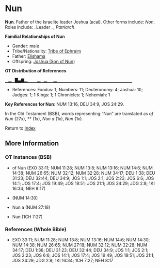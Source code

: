 # Nun
**Nun**. 
Father of the Israelite leader Joshua (acai). 
Other forms include: 
*Non*. 
Roles include: 
_Leader _, _Patriarch_. 




**Familial Relationships of Nun**


* Gender: male
* Tribe/Nationality: [Tribe of Ephraim](../../../groups/md/acai/Ephraim.md)
* Father: [Elishama](Elishama.md)
* Offspring: [Joshua (Son of Nun)](Joshua.2.md)


**OT Distribution of References**

▁▂▁█▄▇▂▁▁▁▂▁▂▁▁▂▁▁▁▁▁▁▁▁▁▁▁▁▁▁▁▁▁▁▁▁▁▁▁
* References: Exodus: 1; Numbers: 11; Deuteronomy: 4; Joshua: 10; Judges: 1; 1 Kings: 1; 1 Chronicles: 1; Nehemiah: 1



**Key References for Nun**: 
NUM 13:16, DEU 34:9, JOS 24:29. 


In the Old Testament (BSB), words representing “Nun” are translated as 
*of Nun* (27x), ** (1x), *Nun a* (1x), *Nun* (1x). 




Return to [Index](00-Index.md)

## More Information

### OT Instances (BSB)

* of Nun (EXO 33:11; NUM 11:28; NUM 13:8; NUM 13:16; NUM 14:6; NUM 14:38; NUM 26:65; NUM 32:12; NUM 32:28; NUM 34:17; DEU 1:38; DEU 31:23; DEU 32:44; DEU 34:9; JOS 1:1; JOS 2:1; JOS 2:23; JOS 6:6; JOS 14:1; JOS 17:4; JOS 19:49; JOS 19:51; JOS 21:1; JOS 24:29; JDG 2:8; 1KI 16:34; NEH 8:17)

*  (NUM 14:30)

* Nun a (NUM 27:18)

* Nun (1CH 7:27)



### References (Whole Bible)

* EXO 33:11; NUM 11:28; NUM 13:8; NUM 13:16; NUM 14:6; NUM 14:30; NUM 14:38; NUM 26:65; NUM 27:18; NUM 32:12; NUM 32:28; NUM 34:17; DEU 1:38; DEU 31:23; DEU 32:44; DEU 34:9; JOS 1:1; JOS 2:1; JOS 2:23; JOS 6:6; JOS 14:1; JOS 17:4; JOS 19:49; JOS 19:51; JOS 21:1; JOS 24:29; JDG 2:8; 1KI 16:34; 1CH 7:27; NEH 8:17



